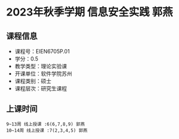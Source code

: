 # 2023年秋季学期 信息安全实践 郭燕






## 课程信息

- 课程号：EIEN6705P.01
- 学分：0.5
- 教学类型：理论实验课
- 开课单位：软件学院苏州
- 课程类别：硕士
- 课程层次：研究生课程

## 上课时间

```
9~13周 线上授课 :6(6,7,8,9) 郭燕
10~14周 线上授课 :7(2,3,4,5) 郭燕
```

